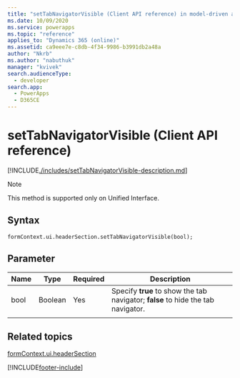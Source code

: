 ```yaml
---
title: "setTabNavigatorVisible (Client API reference) in model-driven apps| MicrosoftDocs"
ms.date: 10/09/2020
ms.service: powerapps
ms.topic: "reference"
applies_to: "Dynamics 365 (online)"
ms.assetid: ca9eee7e-c8db-4f34-9986-b3991db2a48a
author: "Nkrb"
ms.author: "nabuthuk"
manager: "kvivek"
search.audienceType: 
  - developer
search.app: 
  - PowerApps
  - D365CE
---
```


# setTabNavigatorVisible (Client API reference)

[!INCLUDE[./includes/setTabNavigatorVisible-description.md](./includes/setTabNavigatorVisible-description.md)]

> [!NOTE]
> This method is supported only on Unified Interface.

## Syntax

`formContext.ui.headerSection.setTabNavigatorVisible(bool);`

## Parameter

|Name|Type|Required|Description|
|----|------|-------|----------|
|bool|Boolean|Yes|Specify **true** to show the tab navigator; **false** to hide the tab navigator.|
|||||

## Related topics

[formContext.ui.headerSection](../formContext-ui-headerSection.md)

[!INCLUDE[footer-include](../../../../../includes/footer-banner.md)]